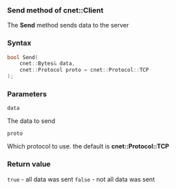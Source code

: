 ### Send method of cnet::Client

The **Send** method sends data to the server
### Syntax
```C++
bool Send(
    cnet::Bytes& data, 
    cnet::Protocol proto = cnet::Protocol::TCP
);
```
### Parameters
`data` 

The data to send

`proto`

Which protocol to use. the default is **cnet::Protocol::TCP**

### Return value
`true` - all data was sent
`false` - not all data was sent